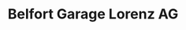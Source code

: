 ---
title: "Belfort Garage Lorenz AG"
url: /lantsch-lenz/belfort-garage-lorenz-ag/
shop: Autowerkstatt
---